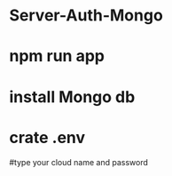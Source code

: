 # Server-Auth-Mongo
# npm run app
# install Mongo db
# crate .env
#type your cloud name and password
